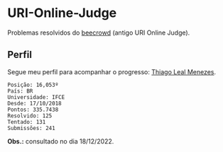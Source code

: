 # URI-Online-Judge

Problemas resolvidos do [beecrowd](https://www.beecrowd.com.br/) (antigo URI Online Judge).

## Perfil

Segue meu perfil para acompanhar o progresso: [Thiago Leal Menezes](https://www.beecrowd.com.br/judge/en/profile/295490).

    Posição: 16,053º
    País: BR
    Universidade: IFCE
    Desde: 17/10/2018
    Pontos: 335.7438
    Resolvido: 125
    Tentado: 131
    Submissões: 241

**Obs.:** consultado no dia 18/12/2022.

